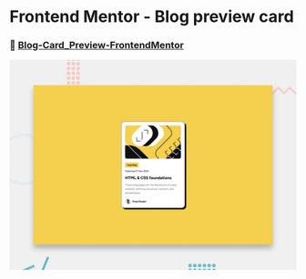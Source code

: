 # Frontend Mentor - Blog preview card

### 🚀 [Blog-Card_Preview-FrontendMentor](https://kevencb.github.io/Blog-preview-card/)

![Design preview for the Blog preview card coding challenge](./preview.jpg)
